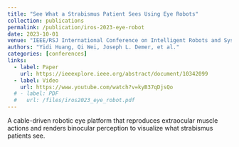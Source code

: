 ```yaml
---
title: "See What a Strabismus Patient Sees Using Eye Robots"
collection: publications
permalink: /publication/iros-2023-eye-robot
date: 2023-10-01
venue: "IEEE/RSJ International Conference on Intelligent Robots and Systems (IROS), 2023, pp. 4627–4632"
authors: "Yidi Huang, Qi Wei, Joseph L. Demer, et al."
categories: [conferences]
links:
  - label: Paper
    url: https://ieeexplore.ieee.org/abstract/document/10342099
  - label: Video
    url: https://www.youtube.com/watch?v=kyB37qDjsQo
  # - label: PDF
  #   url: /files/iros2023_eye_robot.pdf
---
```


A cable-driven robotic eye platform that reproduces extraocular muscle actions and renders binocular perception to visualize what strabismus patients see.
